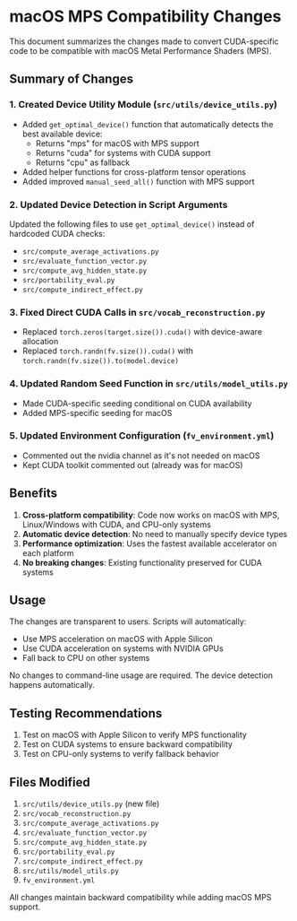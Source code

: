 # macOS MPS Compatibility Changes

This document summarizes the changes made to convert CUDA-specific code to be compatible with macOS Metal Performance Shaders (MPS).

## Summary of Changes

### 1. Created Device Utility Module (`src/utils/device_utils.py`)
- Added `get_optimal_device()` function that automatically detects the best available device:
  - Returns "mps" for macOS with MPS support
  - Returns "cuda" for systems with CUDA support
  - Returns "cpu" as fallback
- Added helper functions for cross-platform tensor operations
- Added improved `manual_seed_all()` function with MPS support

### 2. Updated Device Detection in Script Arguments
Updated the following files to use `get_optimal_device()` instead of hardcoded CUDA checks:
- `src/compute_average_activations.py`
- `src/evaluate_function_vector.py`
- `src/compute_avg_hidden_state.py`
- `src/portability_eval.py`
- `src/compute_indirect_effect.py`

### 3. Fixed Direct CUDA Calls in `src/vocab_reconstruction.py`
- Replaced `torch.zeros(target.size()).cuda()` with device-aware allocation
- Replaced `torch.randn(fv.size()).cuda()` with `torch.randn(fv.size()).to(model.device)`

### 4. Updated Random Seed Function in `src/utils/model_utils.py`
- Made CUDA-specific seeding conditional on CUDA availability
- Added MPS-specific seeding for macOS

### 5. Updated Environment Configuration (`fv_environment.yml`)
- Commented out the nvidia channel as it's not needed on macOS
- Kept CUDA toolkit commented out (already was for macOS)

## Benefits

1. **Cross-platform compatibility**: Code now works on macOS with MPS, Linux/Windows with CUDA, and CPU-only systems
2. **Automatic device detection**: No need to manually specify device types
3. **Performance optimization**: Uses the fastest available accelerator on each platform
4. **No breaking changes**: Existing functionality preserved for CUDA systems

## Usage

The changes are transparent to users. Scripts will automatically:
- Use MPS acceleration on macOS with Apple Silicon
- Use CUDA acceleration on systems with NVIDIA GPUs
- Fall back to CPU on other systems

No changes to command-line usage are required. The device detection happens automatically.

## Testing Recommendations

1. Test on macOS with Apple Silicon to verify MPS functionality
2. Test on CUDA systems to ensure backward compatibility
3. Test on CPU-only systems to verify fallback behavior

## Files Modified

1. `src/utils/device_utils.py` (new file)
2. `src/vocab_reconstruction.py`
3. `src/compute_average_activations.py`
4. `src/evaluate_function_vector.py`
5. `src/compute_avg_hidden_state.py`
6. `src/portability_eval.py`
7. `src/compute_indirect_effect.py`
8. `src/utils/model_utils.py`
9. `fv_environment.yml`

All changes maintain backward compatibility while adding macOS MPS support.

